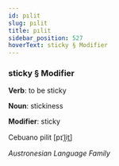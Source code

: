 ```yaml
---
id: pılit
slug: pılit
title: pılit
sidebar_position: 527
hoverText: sticky § Modifier
---
```


### sticky § Modifier

**Verb**: to be sticky

**Noun**: stickiness

**Modifier**: sticky

Cebuano pilit [pɪˈl̪it̪]

*Austronesian Language Family*
